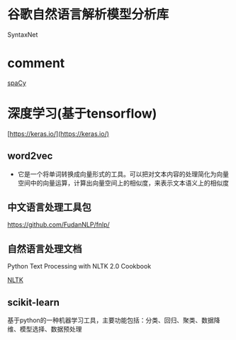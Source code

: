 # 谷歌自然语言解析模型分析库
SyntaxNet


# comment
[spaCy](http://spacy.io)

# 深度学习(基于tensorflow)
[https://keras.io/](https://keras.io/)

## word2vec

+ 它是一个将单词转换成向量形式的工具。可以把对文本内容的处理简化为向量空间中的向量运算，计算出向量空间上的相似度，来表示文本语义上的相似度

## 中文语言处理工具包
https://github.com/FudanNLP/fnlp/

## 自然语言处理文档

Python Text Processing with NLTK 2.0 Cookbook

[NLTK](http://www.nltk.org/)

## scikit-learn

基于python的一种机器学习工具，主要功能包括：分类、回归、聚类、数据降维、模型选择、数据预处理
